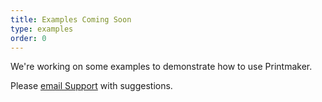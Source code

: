 ```yaml
---
title: Examples Coming Soon
type: examples
order: 0
---
```


<!-- > Printmaker Examples -->

We're working on some examples to demonstrate how to use Printmaker.

Please [email Support](mailto:support@topshelfcraft.com) with suggestions.

